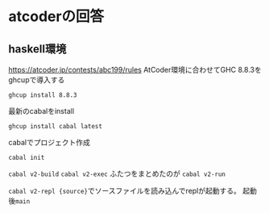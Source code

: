 # atcoderの回答


## haskell環境

https://atcoder.jp/contests/abc199/rules
AtCoder環境に合わせてGHC 8.8.3をghcupで導入する

```
ghcup install 8.8.3
```

最新のcabalをinstall

```
ghcup install cabal latest
```

cabalでプロジェクト作成

```
cabal init
```

`cabal v2-build`
`cabal v2-exec`
ふたつをまとめたのが
`cabal v2-run`

`cabal v2-repl {source}`でソースファイルを読み込んでreplが起動する。
起動後`main`
